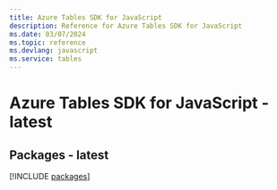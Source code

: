 ```yaml
---
title: Azure Tables SDK for JavaScript
description: Reference for Azure Tables SDK for JavaScript
ms.date: 03/07/2024
ms.topic: reference
ms.devlang: javascript
ms.service: tables
---
```

# Azure Tables SDK for JavaScript - latest
## Packages - latest
[!INCLUDE [packages](tables-index.md)]